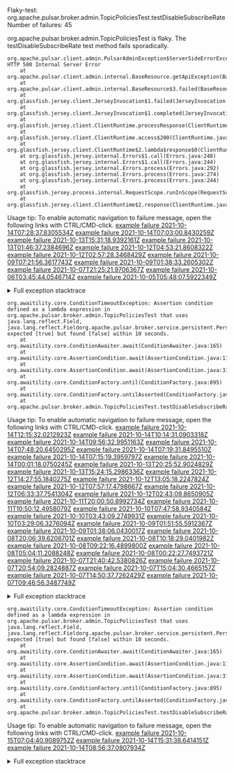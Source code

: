         
Flaky-test: org.apache.pulsar.broker.admin.TopicPoliciesTest.testDisableSubscribeRate
Number of failures: 45

org.apache.pulsar.broker.admin.TopicPoliciesTest is flaky. The testDisableSubscribeRate test method fails sporadically.

```
org.apache.pulsar.client.admin.PulsarAdminException$ServerSideErrorException: HTTP 500 Internal Server Error
	at org.apache.pulsar.client.admin.internal.BaseResource.getApiException(BaseResource.java:219)
	at org.apache.pulsar.client.admin.internal.BaseResource$3.failed(BaseResource.java:184)
	at org.glassfish.jersey.client.JerseyInvocation$1.failed(JerseyInvocation.java:882)
	at org.glassfish.jersey.client.JerseyInvocation$1.completed(JerseyInvocation.java:863)
	at org.glassfish.jersey.client.ClientRuntime.processResponse(ClientRuntime.java:229)
	at org.glassfish.jersey.client.ClientRuntime.access$200(ClientRuntime.java:62)
	at org.glassfish.jersey.client.ClientRuntime$2.lambda$response$0(ClientRuntime.java:173)
	at org.glassfish.jersey.internal.Errors$1.call(Errors.java:248)
	at org.glassfish.jersey.internal.Errors$1.call(Errors.java:244)
	at org.glassfish.jersey.internal.Errors.process(Errors.java:292)
	at org.glassfish.jersey.internal.Errors.process(Errors.java:274)
	at org.glassfish.jersey.internal.Errors.process(Errors.java:244)
	at org.glassfish.jersey.process.internal.RequestScope.runInScope(RequestScope.java:288)
	at org.glassfish.jersey.client.ClientRuntime$2.response(ClientRuntime.java:173)
```

Usage tip: To enable automatic navigation to failure message, open the following links with CTRL/CMD-click.
[example failure 2021-10-14T07:28:37.8305534Z](https://github.com/apache/pulsar/runs/3891419194?check_suite_focus=true?check_suite_focus=true#step:9:5284)
[example failure 2021-10-14T07:03:00.8430259Z](https://github.com/apache/pulsar/runs/3891419194?check_suite_focus=true?check_suite_focus=true#step:9:194)
[example failure 2021-10-13T15:31:18.9392161Z](https://github.com/apache/pulsar/runs/3884072644?check_suite_focus=true?check_suite_focus=true#step:9:8368)
[example failure 2021-10-13T01:46:37.2384696Z](https://github.com/apache/pulsar/runs/3877217335?check_suite_focus=true?check_suite_focus=true#step:9:6242)
[example failure 2021-10-12T04:53:21.8608322Z](https://github.com/apache/pulsar/runs/3866428402?check_suite_focus=true?check_suite_focus=true#step:9:194)
[example failure 2021-10-12T02:57:28.3468429Z](https://github.com/apache/pulsar/runs/3865759005?check_suite_focus=true?check_suite_focus=true#step:9:4435)
[example failure 2021-10-09T07:21:56.3617743Z](https://github.com/apache/pulsar/runs/3845303776?check_suite_focus=true?check_suite_focus=true#step:9:5520)
[example failure 2021-10-09T01:38:33.2605302Z](https://github.com/apache/pulsar/runs/3844247013?check_suite_focus=true?check_suite_focus=true#step:9:194)
[example failure 2021-10-07T21:25:21.9706367Z](https://github.com/apache/pulsar/runs/3831980230?check_suite_focus=true?check_suite_focus=true#step:9:4467)
[example failure 2021-10-06T03:45:44.0546714Z](https://github.com/apache/pulsar/runs/3810510251?check_suite_focus=true?check_suite_focus=true#step:9:775)
[example failure 2021-10-05T05:48:07.5922349Z](https://github.com/apache/pulsar/runs/3799683536?check_suite_focus=true?check_suite_focus=true#step:9:3571)


<details>
<summary>Full exception stacktrace</summary>
<code><pre>
org.apache.pulsar.client.admin.PulsarAdminException$ServerSideErrorException: HTTP 500 Internal Server Error
	at org.apache.pulsar.client.admin.internal.BaseResource.getApiException(BaseResource.java:219)
	at org.apache.pulsar.client.admin.internal.BaseResource$3.failed(BaseResource.java:184)
	at org.glassfish.jersey.client.JerseyInvocation$1.failed(JerseyInvocation.java:882)
	at org.glassfish.jersey.client.JerseyInvocation$1.completed(JerseyInvocation.java:863)
	at org.glassfish.jersey.client.ClientRuntime.processResponse(ClientRuntime.java:229)
	at org.glassfish.jersey.client.ClientRuntime.access$200(ClientRuntime.java:62)
	at org.glassfish.jersey.client.ClientRuntime$2.lambda$response$0(ClientRuntime.java:173)
	at org.glassfish.jersey.internal.Errors$1.call(Errors.java:248)
	at org.glassfish.jersey.internal.Errors$1.call(Errors.java:244)
	at org.glassfish.jersey.internal.Errors.process(Errors.java:292)
	at org.glassfish.jersey.internal.Errors.process(Errors.java:274)
	at org.glassfish.jersey.internal.Errors.process(Errors.java:244)
	at org.glassfish.jersey.process.internal.RequestScope.runInScope(RequestScope.java:288)
	at org.glassfish.jersey.client.ClientRuntime$2.response(ClientRuntime.java:173)
	at org.apache.pulsar.client.admin.internal.http.AsyncHttpConnector.lambda$apply$1(AsyncHttpConnector.java:228)
	at java.base/java.util.concurrent.CompletableFuture.uniWhenComplete(CompletableFuture.java:859)
	at java.base/java.util.concurrent.CompletableFuture$UniWhenComplete.tryFire(CompletableFuture.java:837)
	at java.base/java.util.concurrent.CompletableFuture.postComplete(CompletableFuture.java:506)
	at java.base/java.util.concurrent.CompletableFuture.complete(CompletableFuture.java:2073)
	at org.apache.pulsar.client.admin.internal.http.AsyncHttpConnector.lambda$retryOperation$4(AsyncHttpConnector.java:270)
	at java.base/java.util.concurrent.CompletableFuture.uniWhenComplete(CompletableFuture.java:859)
	at java.base/java.util.concurrent.CompletableFuture$UniWhenComplete.tryFire(CompletableFuture.java:837)
	at java.base/java.util.concurrent.CompletableFuture.postComplete(CompletableFuture.java:506)
	at java.base/java.util.concurrent.CompletableFuture.complete(CompletableFuture.java:2073)
	at org.asynchttpclient.netty.NettyResponseFuture.loadContent(NettyResponseFuture.java:222)
	at org.asynchttpclient.netty.NettyResponseFuture.done(NettyResponseFuture.java:257)
	at org.asynchttpclient.netty.handler.AsyncHttpClientHandler.finishUpdate(AsyncHttpClientHandler.java:241)
	at org.asynchttpclient.netty.handler.HttpHandler.handleChunk(HttpHandler.java:114)
	at org.asynchttpclient.netty.handler.HttpHandler.handleRead(HttpHandler.java:143)
	at org.asynchttpclient.netty.handler.AsyncHttpClientHandler.channelRead(AsyncHttpClientHandler.java:78)
	at io.netty.channel.AbstractChannelHandlerContext.invokeChannelRead(AbstractChannelHandlerContext.java:379)
	at io.netty.channel.AbstractChannelHandlerContext.invokeChannelRead(AbstractChannelHandlerContext.java:365)
	at io.netty.channel.AbstractChannelHandlerContext.fireChannelRead(AbstractChannelHandlerContext.java:357)
	at io.netty.handler.codec.MessageToMessageDecoder.channelRead(MessageToMessageDecoder.java:103)
	at io.netty.channel.AbstractChannelHandlerContext.invokeChannelRead(AbstractChannelHandlerContext.java:379)
	at io.netty.channel.AbstractChannelHandlerContext.invokeChannelRead(AbstractChannelHandlerContext.java:365)
	at io.netty.channel.AbstractChannelHandlerContext.fireChannelRead(AbstractChannelHandlerContext.java:357)
	at io.netty.channel.CombinedChannelDuplexHandler$DelegatingChannelHandlerContext.fireChannelRead(CombinedChannelDuplexHandler.java:436)
	at io.netty.handler.codec.ByteToMessageDecoder.fireChannelRead(ByteToMessageDecoder.java:324)
	at io.netty.handler.codec.ByteToMessageDecoder.channelRead(ByteToMessageDecoder.java:296)
	at io.netty.channel.CombinedChannelDuplexHandler.channelRead(CombinedChannelDuplexHandler.java:251)
	at io.netty.channel.AbstractChannelHandlerContext.invokeChannelRead(AbstractChannelHandlerContext.java:379)
	at io.netty.channel.AbstractChannelHandlerContext.invokeChannelRead(AbstractChannelHandlerContext.java:365)
	at io.netty.channel.AbstractChannelHandlerContext.fireChannelRead(AbstractChannelHandlerContext.java:357)
	at io.netty.channel.DefaultChannelPipeline$HeadContext.channelRead(DefaultChannelPipeline.java:1410)
	at io.netty.channel.AbstractChannelHandlerContext.invokeChannelRead(AbstractChannelHandlerContext.java:379)
	at io.netty.channel.AbstractChannelHandlerContext.invokeChannelRead(AbstractChannelHandlerContext.java:365)
	at io.netty.channel.DefaultChannelPipeline.fireChannelRead(DefaultChannelPipeline.java:919)
	at io.netty.channel.nio.AbstractNioByteChannel$NioByteUnsafe.read(AbstractNioByteChannel.java:166)
	at io.netty.channel.nio.NioEventLoop.processSelectedKey(NioEventLoop.java:719)
	at io.netty.channel.nio.NioEventLoop.processSelectedKeysOptimized(NioEventLoop.java:655)
	at io.netty.channel.nio.NioEventLoop.processSelectedKeys(NioEventLoop.java:581)
	at io.netty.channel.nio.NioEventLoop.run(NioEventLoop.java:493)
	at io.netty.util.concurrent.SingleThreadEventExecutor$4.run(SingleThreadEventExecutor.java:986)
	at io.netty.util.internal.ThreadExecutorMap$2.run(ThreadExecutorMap.java:74)
	at io.netty.util.concurrent.FastThreadLocalRunnable.run(FastThreadLocalRunnable.java:30)
	at java.base/java.lang.Thread.run(Thread.java:829)
Caused by: javax.ws.rs.InternalServerErrorException: HTTP 500 Internal Server Error
	at org.glassfish.jersey.client.JerseyInvocation.convertToException(JerseyInvocation.java:960)
	at org.glassfish.jersey.client.JerseyInvocation.access$700(JerseyInvocation.java:82)
	... 54 more

</pre></code>
</details>

```
org.awaitility.core.ConditionTimeoutException: Assertion condition defined as a lambda expression in org.apache.pulsar.broker.admin.TopicPoliciesTest that uses java.lang.reflect.Field, java.lang.reflect.Fieldorg.apache.pulsar.broker.service.persistent.PersistentTopic expected [true] but found [false] within 10 seconds.
	at org.awaitility.core.ConditionAwaiter.await(ConditionAwaiter.java:165)
	at org.awaitility.core.AssertionCondition.await(AssertionCondition.java:119)
	at org.awaitility.core.AssertionCondition.await(AssertionCondition.java:31)
	at org.awaitility.core.ConditionFactory.until(ConditionFactory.java:895)
	at org.awaitility.core.ConditionFactory.untilAsserted(ConditionFactory.java:679)
	at org.apache.pulsar.broker.admin.TopicPoliciesTest.testDisableSubscribeRate(TopicPoliciesTest.java:1530)
```

Usage tip: To enable automatic navigation to failure message, open the following links with CTRL/CMD-click.
[example failure 2021-10-14T12:15:32.0212923Z](https://github.com/apache/pulsar/runs/3893867850?check_suite_focus=true?check_suite_focus=true#step:9:5648)
[example failure 2021-10-14T10:14:31.0903318Z](https://github.com/apache/pulsar/runs/3893041378?check_suite_focus=true?check_suite_focus=true#step:9:194)
[example failure 2021-10-14T09:56:32.9951163Z](https://github.com/apache/pulsar/runs/3892561604?check_suite_focus=true?check_suite_focus=true#step:9:4383)
[example failure 2021-10-14T07:48:20.6450295Z](https://github.com/apache/pulsar/runs/3891784570?check_suite_focus=true?check_suite_focus=true#step:9:194)
[example failure 2021-10-14T07:19:31.8495510Z](https://github.com/apache/pulsar/runs/3891551509?check_suite_focus=true?check_suite_focus=true#step:9:194)
[example failure 2021-10-14T07:15:19.3959797Z](https://github.com/apache/pulsar/runs/3891419194?check_suite_focus=true?check_suite_focus=true#step:9:4458)
[example failure 2021-10-14T00:01:18.0750245Z](https://github.com/apache/pulsar/runs/3888853715?check_suite_focus=true?check_suite_focus=true#step:9:4401)
[example failure 2021-10-13T20:25:52.9024829Z](https://github.com/apache/pulsar/runs/3887305673?check_suite_focus=true?check_suite_focus=true#step:9:194)
[example failure 2021-10-13T15:24:15.2986336Z](https://github.com/apache/pulsar/runs/3884143127?check_suite_focus=true?check_suite_focus=true#step:9:4406)
[example failure 2021-10-12T14:27:55.1840275Z](https://github.com/apache/pulsar/runs/3871545411?check_suite_focus=true?check_suite_focus=true#step:9:194)
[example failure 2021-10-12T13:05:18.2247824Z](https://github.com/apache/pulsar/runs/3870600532?check_suite_focus=true?check_suite_focus=true#step:9:194)
[example failure 2021-10-12T07:57:17.4798667Z](https://github.com/apache/pulsar/runs/3867503794?check_suite_focus=true?check_suite_focus=true#step:9:4231)
[example failure 2021-10-12T06:33:37.7541304Z](https://github.com/apache/pulsar/runs/3866940285?check_suite_focus=true?check_suite_focus=true#step:9:4361)
[example failure 2021-10-12T02:43:09.8650905Z](https://github.com/apache/pulsar/runs/3865759005?check_suite_focus=true?check_suite_focus=true#step:9:194)
[example failure 2021-10-11T20:00:50.8992734Z](https://github.com/apache/pulsar/runs/3863161653?check_suite_focus=true?check_suite_focus=true#step:9:194)
[example failure 2021-10-11T10:50:12.4958079Z](https://github.com/apache/pulsar/runs/3858046139?check_suite_focus=true?check_suite_focus=true#step:9:194)
[example failure 2021-10-10T07:47:58.9340584Z](https://github.com/apache/pulsar/runs/3850227525?check_suite_focus=true?check_suite_focus=true#step:9:8083)
[example failure 2021-10-10T03:43:09.2749931Z](https://github.com/apache/pulsar/runs/3849391168?check_suite_focus=true?check_suite_focus=true#step:9:5247)
[example failure 2021-10-10T03:29:06.3276094Z](https://github.com/apache/pulsar/runs/3849391168?check_suite_focus=true?check_suite_focus=true#step:9:1016)
[example failure 2021-10-09T01:51:55.5912367Z](https://github.com/apache/pulsar/runs/3844189021?check_suite_focus=true?check_suite_focus=true#step:9:8112)
[example failure 2021-10-09T01:38:06.0430017Z](https://github.com/apache/pulsar/runs/3844189021?check_suite_focus=true?check_suite_focus=true#step:9:3881)
[example failure 2021-10-08T20:06:39.6206701Z](https://github.com/apache/pulsar/runs/3842296785?check_suite_focus=true?check_suite_focus=true#step:9:4406)
[example failure 2021-10-08T10:18:29.0401982Z](https://github.com/apache/pulsar/runs/3837218633?check_suite_focus=true?check_suite_focus=true#step:9:194)
[example failure 2021-10-08T09:22:16.4899800Z](https://github.com/apache/pulsar/runs/3836736086?check_suite_focus=true?check_suite_focus=true#step:9:194)
[example failure 2021-10-08T05:04:11.2088248Z](https://github.com/apache/pulsar/runs/3834932992?check_suite_focus=true?check_suite_focus=true#step:9:194)
[example failure 2021-10-08T00:22:27.7493721Z](https://github.com/apache/pulsar/runs/3833183138?check_suite_focus=true?check_suite_focus=true#step:9:6676)
[example failure 2021-10-07T21:40:42.5380826Z](https://github.com/apache/pulsar/runs/3832038782?check_suite_focus=true?check_suite_focus=true#step:9:5680)
[example failure 2021-10-07T20:54:09.2824887Z](https://github.com/apache/pulsar/runs/3831980230?check_suite_focus=true?check_suite_focus=true#step:9:194)
[example failure 2021-10-07T15:04:30.4665157Z](https://github.com/apache/pulsar/runs/3828444600?check_suite_focus=true?check_suite_focus=true#step:9:4430)
[example failure 2021-10-07T14:50:37.7262429Z](https://github.com/apache/pulsar/runs/3828444600?check_suite_focus=true?check_suite_focus=true#step:9:194)
[example failure 2021-10-07T09:46:56.3487749Z](https://github.com/apache/pulsar/runs/3825224562?check_suite_focus=true?check_suite_focus=true#step:9:1408)


<details>
<summary>Full exception stacktrace</summary>
<code><pre>
org.awaitility.core.ConditionTimeoutException: Assertion condition defined as a lambda expression in org.apache.pulsar.broker.admin.TopicPoliciesTest that uses java.lang.reflect.Field, java.lang.reflect.Fieldorg.apache.pulsar.broker.service.persistent.PersistentTopic expected [true] but found [false] within 10 seconds.
	at org.awaitility.core.ConditionAwaiter.await(ConditionAwaiter.java:165)
	at org.awaitility.core.AssertionCondition.await(AssertionCondition.java:119)
	at org.awaitility.core.AssertionCondition.await(AssertionCondition.java:31)
	at org.awaitility.core.ConditionFactory.until(ConditionFactory.java:895)
	at org.awaitility.core.ConditionFactory.untilAsserted(ConditionFactory.java:679)
	at org.apache.pulsar.broker.admin.TopicPoliciesTest.testDisableSubscribeRate(TopicPoliciesTest.java:1530)
	at java.base/jdk.internal.reflect.NativeMethodAccessorImpl.invoke0(Native Method)
	at java.base/jdk.internal.reflect.NativeMethodAccessorImpl.invoke(NativeMethodAccessorImpl.java:62)
	at java.base/jdk.internal.reflect.DelegatingMethodAccessorImpl.invoke(DelegatingMethodAccessorImpl.java:43)
	at java.base/java.lang.reflect.Method.invoke(Method.java:566)
	at org.testng.internal.MethodInvocationHelper.invokeMethod(MethodInvocationHelper.java:132)
	at org.testng.internal.InvokeMethodRunnable.runOne(InvokeMethodRunnable.java:45)
	at org.testng.internal.InvokeMethodRunnable.call(InvokeMethodRunnable.java:73)
	at org.testng.internal.InvokeMethodRunnable.call(InvokeMethodRunnable.java:11)
	at java.base/java.util.concurrent.FutureTask.run(FutureTask.java:264)
	at java.base/java.util.concurrent.ThreadPoolExecutor.runWorker(ThreadPoolExecutor.java:1128)
	at java.base/java.util.concurrent.ThreadPoolExecutor$Worker.run(ThreadPoolExecutor.java:628)
	at java.base/java.lang.Thread.run(Thread.java:829)
Caused by: java.lang.AssertionError: expected [true] but found [false]
	at org.testng.Assert.fail(Assert.java:99)
	at org.testng.Assert.failNotEquals(Assert.java:1037)
	at org.testng.Assert.assertTrue(Assert.java:45)
	at org.testng.Assert.assertTrue(Assert.java:55)
	at org.apache.pulsar.broker.admin.TopicPoliciesTest.lambda$testDisableSubscribeRate$100(TopicPoliciesTest.java:1532)
	at org.awaitility.core.AssertionCondition.lambda$new$0(AssertionCondition.java:53)
	at org.awaitility.core.ConditionAwaiter$ConditionPoller.call(ConditionAwaiter.java:222)
	at org.awaitility.core.ConditionAwaiter$ConditionPoller.call(ConditionAwaiter.java:209)
	... 4 more

</pre></code>
</details>

```
org.awaitility.core.ConditionTimeoutException: Assertion condition defined as a lambda expression in org.apache.pulsar.broker.admin.TopicPoliciesTest that uses java.lang.reflect.Field, java.lang.reflect.Fieldorg.apache.pulsar.broker.service.persistent.PersistentTopic expected [true] but found [false] within 10 seconds.
	at org.awaitility.core.ConditionAwaiter.await(ConditionAwaiter.java:165)
	at org.awaitility.core.AssertionCondition.await(AssertionCondition.java:119)
	at org.awaitility.core.AssertionCondition.await(AssertionCondition.java:31)
	at org.awaitility.core.ConditionFactory.until(ConditionFactory.java:895)
	at org.awaitility.core.ConditionFactory.untilAsserted(ConditionFactory.java:679)
	at org.apache.pulsar.broker.admin.TopicPoliciesTest.testDisableSubscribeRate(TopicPoliciesTest.java:1532)
```

Usage tip: To enable automatic navigation to failure message, open the following links with CTRL/CMD-click.
[example failure 2021-10-15T07:04:40.9089752Z](https://github.com/apache/pulsar/runs/3903179100?check_suite_focus=true?check_suite_focus=true#step:9:196)
[example failure 2021-10-14T15:31:38.6414151Z](https://github.com/apache/pulsar/runs/3896418757?check_suite_focus=true?check_suite_focus=true#step:9:196)
[example failure 2021-10-14T08:56:37.0807934Z](https://github.com/apache/pulsar/runs/3892043531?check_suite_focus=true?check_suite_focus=true#step:9:5335)


<details>
<summary>Full exception stacktrace</summary>
<code><pre>
org.awaitility.core.ConditionTimeoutException: Assertion condition defined as a lambda expression in org.apache.pulsar.broker.admin.TopicPoliciesTest that uses java.lang.reflect.Field, java.lang.reflect.Fieldorg.apache.pulsar.broker.service.persistent.PersistentTopic expected [true] but found [false] within 10 seconds.
	at org.awaitility.core.ConditionAwaiter.await(ConditionAwaiter.java:165)
	at org.awaitility.core.AssertionCondition.await(AssertionCondition.java:119)
	at org.awaitility.core.AssertionCondition.await(AssertionCondition.java:31)
	at org.awaitility.core.ConditionFactory.until(ConditionFactory.java:895)
	at org.awaitility.core.ConditionFactory.untilAsserted(ConditionFactory.java:679)
	at org.apache.pulsar.broker.admin.TopicPoliciesTest.testDisableSubscribeRate(TopicPoliciesTest.java:1532)
	at java.base/jdk.internal.reflect.NativeMethodAccessorImpl.invoke0(Native Method)
	at java.base/jdk.internal.reflect.NativeMethodAccessorImpl.invoke(NativeMethodAccessorImpl.java:62)
	at java.base/jdk.internal.reflect.DelegatingMethodAccessorImpl.invoke(DelegatingMethodAccessorImpl.java:43)
	at java.base/java.lang.reflect.Method.invoke(Method.java:566)
	at org.testng.internal.MethodInvocationHelper.invokeMethod(MethodInvocationHelper.java:132)
	at org.testng.internal.InvokeMethodRunnable.runOne(InvokeMethodRunnable.java:45)
	at org.testng.internal.InvokeMethodRunnable.call(InvokeMethodRunnable.java:73)
	at org.testng.internal.InvokeMethodRunnable.call(InvokeMethodRunnable.java:11)
	at java.base/java.util.concurrent.FutureTask.run(FutureTask.java:264)
	at java.base/java.util.concurrent.ThreadPoolExecutor.runWorker(ThreadPoolExecutor.java:1128)
	at java.base/java.util.concurrent.ThreadPoolExecutor$Worker.run(ThreadPoolExecutor.java:628)
	at java.base/java.lang.Thread.run(Thread.java:829)
Caused by: java.lang.AssertionError: expected [true] but found [false]
	at org.testng.Assert.fail(Assert.java:99)
	at org.testng.Assert.failNotEquals(Assert.java:1037)
	at org.testng.Assert.assertTrue(Assert.java:45)
	at org.testng.Assert.assertTrue(Assert.java:55)
	at org.apache.pulsar.broker.admin.TopicPoliciesTest.lambda$testDisableSubscribeRate$101(TopicPoliciesTest.java:1534)
	at org.awaitility.core.AssertionCondition.lambda$new$0(AssertionCondition.java:53)
	at org.awaitility.core.ConditionAwaiter$ConditionPoller.call(ConditionAwaiter.java:222)
	at org.awaitility.core.ConditionAwaiter$ConditionPoller.call(ConditionAwaiter.java:209)
	... 4 more

</pre></code>
</details>

